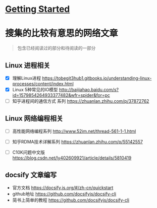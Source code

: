# [Getting Started](/intro)


# 搜集的比较有意思的网络文章

> 包含已经阅读过的部分和待阅读的一部分

## Linux 进程相关
- [x] 理解Linux进程 https://tobegit3hub1.gitbooks.io/understanding-linux-processes/content/index.html
- [x] Linux 5种常见的IO模型 http://baijiahao.baidu.com/s?id=1579854264933377482&wfr=spider&for=pc
- [ ] 知乎进程间的通信方式 系列 https://zhuanlan.zhihu.com/p/37872762

## Linux 网络编程相关
- [ ] 高性能网络编程系列 http://www.52im.net/thread-561-1-1.html
- [ ] 知乎RDMA技术详解系列 https://zhuanlan.zhihu.com/p/55142557
- [ ] C10K问题中文版 https://blog.csdn.net/ly402609921/article/details/5810419



## docsify 文章编写
- 官方文档 https://docsify.js.org/#/zh-cn/quickstart
- github地址 https://github.com/docsifyjs/docsify-cli
- 简书上简单的教程 https://github.com/docsifyjs/docsify-cli